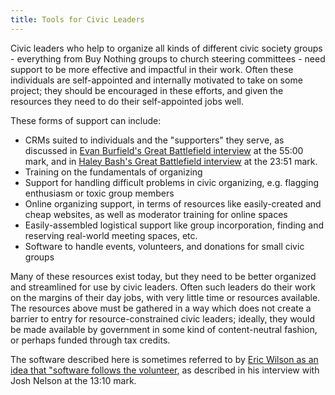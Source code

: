 ```yaml
---
title: Tools for Civic Leaders
---
```


Civic leaders who help to organize all kinds of different civic society groups - everything from Buy Nothing groups to church steering committees - need support to be more effective and impactful in their work. Often these individuals are self-appointed and internally motivated to take on some project; they should be encouraged in these efforts, and given the resources they need to do their self-appointed jobs well.

These forms of support can include:

* CRMs suited to individuals and the "supporters" they serve, as discussed in [Evan Burfield's Great Battlefield interview](https://www.resistancedashboard.com/node/1031) at the 55:00 mark, and in [Haley Bash's Great Battlefield interview](https://www.resistancedashboard.com/node/1112) at the 23:51 mark.
* Training on the fundamentals of organizing
* Support for handling difficult problems in civic organizing, e.g. flagging enthusiasm or toxic group members
* Online organizing support, in terms of resources like easily-created and cheap websites, as well as moderator training for online spaces
* Easily-assembled logistical support like group incorporation, finding and reserving real-world meeting spaces, etc.
* Software to handle events, volunteers, and donations for small civic groups

Many of these resources exist today, but they need to be better organized and streamlined for use by civic leaders. Often such leaders do their work on the margins of their day jobs, with very little time or resources available. The resources above must be gathered in a way which does not create a barrier to entry for resource-constrained civic leaders; ideally, they would be made available by government in some kind of content-neutral fashion, or perhaps funded through tax credits.

The software described here is sometimes referred to by [Eric Wilson as an idea that "software follows the volunteer](https://podcast.startupcaucus.com/1833138/11775066-what-voters-think-about-fundraising-emails-josh-nelson-civic-shout), as described in his interview with Josh Nelson at the 13:10 mark.